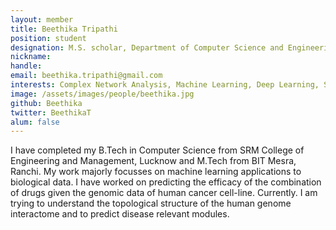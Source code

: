 ```yaml
---
layout: member
title: Beethika Tripathi
position: student
designation: M.S. scholar, Department of Computer Science and Engineering
nickname: 
handle: 
email: beethika.tripathi@gmail.com
interests: Complex Network Analysis, Machine Learning, Deep Learning, Systems Biology 
image: /assets/images/people/beethika.jpg
github: Beethika
twitter: BeethikaT
alum: false
---
```


I have completed my B.Tech in Computer Science from SRM College of Engineering and Management, Lucknow and M.Tech from BIT Mesra, Ranchi.  My work majorly focusses on machine learning applications to biological data. I have worked on predicting the efficacy of the combination of drugs given the genomic data of human cancer cell-line. Currently. I am trying to understand the topological structure of the human genome interactome and to predict disease relevant modules.
